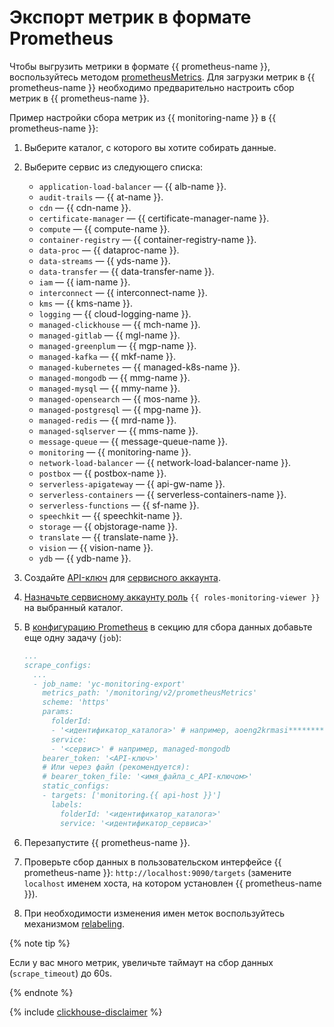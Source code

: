 # Экспорт метрик в формате Prometheus

Чтобы выгрузить метрики в формате {{ prometheus-name }}, воспользуйтесь методом [prometheusMetrics](../../api-ref/MetricsData/prometheusMetrics.md). Для загрузки метрик в {{ prometheus-name }} необходимо предварительно настроить сбор метрик в {{ prometheus-name }}.

Пример настройки сбора метрик из {{ monitoring-name }} в {{ prometheus-name }}:
1. Выберите каталог, с которого вы хотите собирать данные.
1. Выберите сервис из следующего списка:
   * `application-load-balancer` — {{ alb-name }}.
   * `audit-trails` — {{ at-name }}.
   * `cdn` — {{ cdn-name }}.
   * `certificate-manager` — {{ certificate-manager-name }}.
   * `compute` — {{ compute-name }}.
   * `container-registry` — {{ container-registry-name }}.
   * `data-proc` — {{ dataproc-name }}.
   * `data-streams` — {{ yds-name }}.
   * `data-transfer` — {{ data-transfer-name }}.
   * `iam` — {{ iam-name }}.
   * `interconnect` — {{ interconnect-name }}.
   * `kms` — {{ kms-name }}.
   * `logging` — {{ cloud-logging-name }}.
   * `managed-clickhouse` — {{ mch-name }}.
   * `managed-gitlab` — {{ mgl-name }}.
   * `managed-greenplum` — {{ mgp-name }}.
   * `managed-kafka` — {{ mkf-name }}.
   * `managed-kubernetes` — {{ managed-k8s-name }}.
   * `managed-mongodb` — {{ mmg-name }}.
   * `managed-mysql` — {{ mmy-name }}.
   * `managed-opensearch` — {{ mos-name }}.
   * `managed-postgresql` — {{ mpg-name }}.
   * `managed-redis` — {{ mrd-name }}.
   * `managed-sqlserver` — {{ mms-name }}.
   * `message-queue` — {{ message-queue-name }}.
   * `monitoring` — {{ monitoring-name }}.
   * `network-load-balancer` — {{ network-load-balancer-name }}.
   * `postbox` — {{ postbox-name }}.
   * `serverless-apigateway` — {{ api-gw-name }}.
   * `serverless-containers` — {{ serverless-containers-name }}.
   * `serverless-functions` — {{ sf-name }}.
   * `speechkit` — {{ speechkit-name }}.
   * `storage` — {{ objstorage-name }}.
   * `translate` — {{ translate-name }}.
   * `vision` — {{ vision-name }}.
   * `ydb` — {{ ydb-name }}.

1. Создайте [API-ключ](../../../iam/operations/authentication/manage-api-keys.md#create-api-key) для [сервисного аккаунта](../../../iam/concepts/users/service-accounts.md).
1. [Назначьте сервисному аккаунту роль](../../../iam/operations/roles/grant.md#access-to-sa) `{{ roles-monitoring-viewer }}` на выбранный каталог.
1. В [конфигурацию Prometheus](https://prometheus.io/docs/prometheus/latest/configuration/configuration) в секцию для сбора данных добавьте еще одну задачу (`job`):

   ```yaml
   ...
   scrape_configs:
     ...
     - job_name: 'yc-monitoring-export'
       metrics_path: '/monitoring/v2/prometheusMetrics'
       scheme: 'https'
       params:
         folderId:
         - '<идентификатор_каталога>' # например, aoeng2krmasi********
         service:
         - '<сервис>' # например, managed-mongodb
       bearer_token: '<API-ключ>'
       # Или через файл (рекомендуется):
       # bearer_token_file: '<имя_файла_с_API-ключом>'
       static_configs:
       - targets: ['monitoring.{{ api-host }}']
         labels:
           folderId: '<идентификатор_каталога>'
           service: '<идентификатор_сервиса>'
   ```

1. Перезапустите {{ prometheus-name }}.
1. Проверьте сбор данных в пользовательском интерфейсе {{ prometheus-name }}: `http://localhost:9090/targets` (замените `localhost` именем хоста, на котором установлен {{ prometheus-name }}).
1. При необходимости изменения имен меток воспользуйтесь механизмом [relabeling](https://prometheus.io/docs/prometheus/latest/configuration/configuration/#relabel_config).

{% note tip %}

Если у вас много метрик, увеличьте таймаут на сбор данных (`scrape_timeout`) до 60s.

{% endnote %}

{% include [clickhouse-disclaimer](../../../_includes/clickhouse-disclaimer.md) %}
